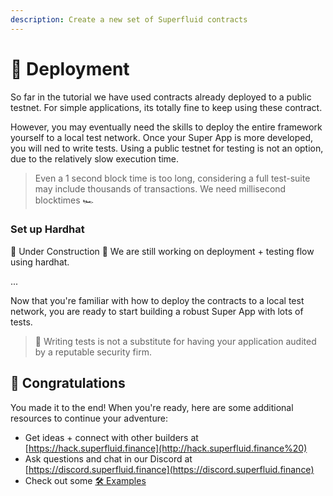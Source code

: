 ```yaml
---
description: Create a new set of Superfluid contracts
---
```


# 🤖 Deployment

So far in the tutorial we have used contracts already deployed to a public testnet. For simple applications, its totally fine to keep using these contract.

However, you may eventually need the skills to deploy the entire framework yourself to a local test network. Once your Super App is more developed, you will ned to write tests. Using a public testnet for testing is not an option, due to the relatively slow execution time. 

> Even a 1 second block time is too long, considering a full test-suite may include thousands of transactions. We need millisecond blocktimes 🏎

### Set up Hardhat

🚧 Under Construction 🚧  We are still working on deployment + testing flow using hardhat. 

...

Now that you're familiar with how to deploy the contracts to a local test network, you are ready to start building a robust Super App with lots of tests. 

> 🛑 Writing tests is not a substitute for having your application audited by a reputable security firm.



## 🎉 Congratulations 

You made it to the end! When you're ready, here are some additional resources to continue your adventure:

* Get ideas + connect with other builders at [https://hack.superfluid.finance](http://hack.superfluid.finance%20) 
* Ask questions and chat in our Discord at [https://discord.superfluid.finance](https://discord.superfluid.finance)
* Check out some [🛠️ Examples](../resources/examples/)

